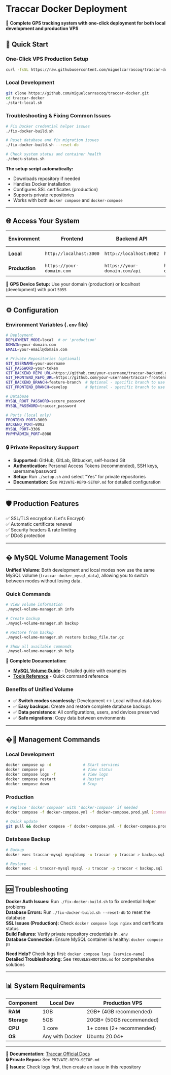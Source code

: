 # Traccar Docker Deployment

🚀 **Complete GPS tracking system with one-click deployment for both local development and production VPS**

## 🚀 Quick Start

### One-Click VPS Production Setup
```bash
curl -fsSL https://raw.githubusercontent.com/miguelcarrascoq/traccar-docker/main/setup.sh | bash
```

### Local Development
```bash
git clone https://github.com/miguelcarrascoq/traccar-docker.git
cd traccar-docker
./start-local.sh
```

### Troubleshooting & Fixing Common Issues
```bash
# Fix Docker credential helper issues
./fix-docker-build.sh

# Reset database and fix migration issues
./fix-docker-build.sh --reset-db

# Check system status and container health
./check-status.sh
```

**The setup script automatically:**
- Downloads repository if needed
- Handles Docker installation  
- Configures SSL certificates (production)
- Supports private repositories
- Works with both `docker compose` and `docker-compose`

---

## 🌐 Access Your System

| Environment | Frontend | Backend API | Database Admin | Default Login |
|------------|----------|-------------|----------------|---------------|
| **Local** | `http://localhost:3000` | `http://localhost:8082` | `http://localhost:8080` | admin / admin |
| **Production** | `https://your-domain.com` | `https://your-domain.com/api` | `https://your-domain.com/phpmyadmin` | admin / admin |

**📱 GPS Device Setup:** Use your domain (production) or localhost (development) with port `5055`

---

## ⚙️ Configuration

### Environment Variables (`.env` file)
```bash
# Deployment
DEPLOYMENT_MODE=local  # or 'production'
DOMAIN=your-domain.com
EMAIL=your-email@domain.com

# Private Repositories (optional)
GIT_USERNAME=your-username
GIT_PASSWORD=your-token
GIT_BACKEND_REPO_URL=https://github.com/your-username/traccar-backend.git
GIT_FRONTEND_REPO_URL=https://github.com/your-username/traccar-frontend.git
GIT_BACKEND_BRANCH=feature-branch  # Optional - specific branch to use
GIT_FRONTEND_BRANCH=develop        # Optional - specific branch to use

# Database
MYSQL_ROOT_PASSWORD=secure_password
MYSQL_PASSWORD=traccar_password

# Ports (local only)
FRONTEND_PORT=3000
BACKEND_PORT=8082
MYSQL_PORT=3306
PHPMYADMIN_PORT=8080
```

### 🔒 Private Repository Support
- **Supported:** GitHub, GitLab, Bitbucket, self-hosted Git
- **Authentication:** Personal Access Tokens (recommended), SSH keys, username/password
- **Setup:** Run `./setup.sh` and select "Yes" for private repositories
- **Documentation:** See `PRIVATE-REPO-SETUP.md` for detailed configuration

---

## 🛡️ Production Features
✅ SSL/TLS encryption (Let's Encrypt)  
✅ Automatic certificate renewal  
✅ Security headers & rate limiting  
✅ DDoS protection  

---

## �️ MySQL Volume Management Tools

**Unified Volume**: Both development and local modes now use the same MySQL volume (`traccar-docker_mysql_data`), allowing you to switch between modes without losing data.

### Quick Commands
```bash
# View volume information
./mysql-volume-manager.sh info

# Create backup
./mysql-volume-manager.sh backup

# Restore from backup
./mysql-volume-manager.sh restore backup_file.tar.gz

# Show all available commands
./mysql-volume-manager.sh help
```

**📖 Complete Documentation:**
- **[MySQL Volume Guide](MYSQL-VOLUME-GUIDE.md)** - Detailed guide with examples
- **[Tools Reference](TOOLS-REFERENCE.md)** - Quick command reference

### Benefits of Unified Volume
- ✅ **Switch modes seamlessly**: Development ↔ Local without data loss
- ✅ **Easy backups**: Create and restore complete database backups
- ✅ **Data persistence**: All configurations, users, and devices preserved
- ✅ **Safe migrations**: Copy data between environments

---

## �🔧 Management Commands

### Local Development
```bash
docker compose up -d              # Start services
docker compose ps                 # View status  
docker compose logs -f            # View logs
docker compose restart            # Restart
docker compose down               # Stop
```

### Production
```bash
# Replace 'docker compose' with 'docker-compose' if needed
docker compose -f docker-compose.yml -f docker-compose.prod.yml [command]

# Quick update
git pull && docker compose -f docker-compose.yml -f docker-compose.prod.yml up -d --build
```

### Database Backup
```bash
# Backup
docker exec traccar-mysql mysqldump -u traccar -p traccar > backup.sql

# Restore  
docker exec -i traccar-mysql mysql -u traccar -p traccar < backup.sql
```

---

## 🆘 Troubleshooting

**Docker Auth Issues:** Run `./fix-docker-build.sh` to fix credential helper problems  
**Database Errors:** Run `./fix-docker-build.sh --reset-db` to reset the database  
**SSL Issues (Production):** Check `docker compose logs nginx` and certificate status  
**Build Failures:** Verify private repository credentials in `.env`  
**Database Connection:** Ensure MySQL container is healthy: `docker compose ps`

**Need Help?** Check logs first: `docker compose logs [service-name]`  
**Detailed Troubleshooting:** See `TROUBLESHOOTING.md` for comprehensive solutions

---

## 📊 System Requirements

| Component | Local Dev | Production VPS |
|-----------|-----------|----------------|
| **RAM** | 1GB | 2GB+ (4GB recommended) |
| **Storage** | 5GB | 20GB+ (50GB recommended) |
| **CPU** | 1 core | 1+ cores (2+ recommended) |
| **OS** | Any with Docker | Ubuntu 20.04+ |

---

**📖 Documentation:** [Traccar Official Docs](https://www.traccar.org/documentation/)  
**🔒 Private Repos:** See `PRIVATE-REPO-SETUP.md`  
**🐛 Issues:** Check logs first, then create an issue in this repository